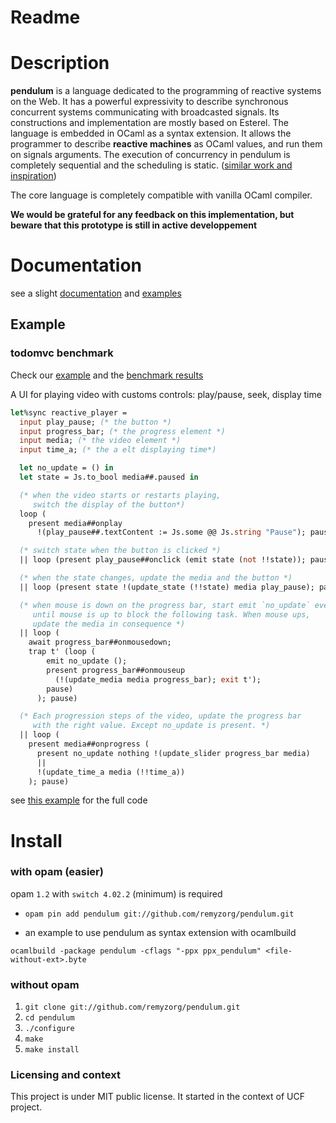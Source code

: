 

# Readme

# Description

**pendulum** is a language dedicated to the programming of reactive systems on the
 Web. It has a powerful expressivity to describe synchronous concurrent systems
 communicating with broadcasted signals. Its constructions and implementation
 are mostly based on Esterel. The language is embedded in OCaml as a syntax
 extension. It allows the programmer to describe **reactive machines** as OCaml
 values, and run them on signals arguments. The execution of concurrency in pendulum is
 completely sequential and the scheduling is static.
 ([similar work and inspiration](https://github.com/remyzorg/pendulum/wiki/Similar-works-and-inspiration))

The core language is completely compatible with vanilla OCaml compiler.

**We would be grateful for any feedback on this implementation,
but beware that this prototype is still in active developpement**

# Documentation

see a slight [documentation](https://www.github.com/remyzorg/pendulum/wiki/Documentation) and [examples](examples/)



## Example

### todomvc benchmark

Check our [example](examples/todomvc) and the 
[benchmark results](https://github.com/remyzorg/todomvc-perf-comparison)

A UI for playing video with customs controls: play/pause, seek, display time

```ocaml
let%sync reactive_player =
  input play_pause; (* the button *)
  input progress_bar; (* the progress element *)
  input media; (* the video element *)
  input time_a; (* the a elt displaying time*)

  let no_update = () in
  let state = Js.to_bool media##.paused in

  (* when the video starts or restarts playing,
     switch the display of the button*)
  loop (
    present media##onplay
      !(play_pause##.textContent := Js.some @@ Js.string "Pause"); pause)

  (* switch state when the button is clicked *)
  || loop (present play_pause##onclick (emit state (not !!state)); pause)

  (* when the state changes, update the media and the button *)
  || loop (present state !(update_state (!!state) media play_pause); pause)

  (* when mouse is down on the progress bar, start emit `no_update` every instants
     until mouse is up to block the following task. When mouse ups,
     update the media in consequence *)
  || loop (
    await progress_bar##onmousedown;
    trap t' (loop (
        emit no_update ();
        present progress_bar##onmouseup
          (!(update_media media progress_bar); exit t');
        pause)
      ); pause)

  (* Each progression steps of the video, update the progress bar
     with the right value. Except no_update is present. *)
  || loop (
    present media##onprogress (
      present no_update nothing !(update_slider progress_bar media)
      ||
      !(update_time_a media (!!time_a))
    ); pause)
```
see [this example](examples/player) for the full code

# Install

### with opam (easier)

opam `1.2` with `switch 4.02.2` (minimum) is required

* `opam pin add pendulum git://github.com/remyzorg/pendulum.git`

* an example to use pendulum as syntax extension with ocamlbuild

`ocamlbuild -package pendulum -cflags "-ppx ppx_pendulum" <file-without-ext>.byte`

### without opam

1. `git clone git://github.com/remyzorg/pendulum.git`
2. `cd pendulum`
3. `./configure`
4. `make`
5. `make install `


### Licensing and context

This project is under MIT public license. It started in the context of UCF project.

